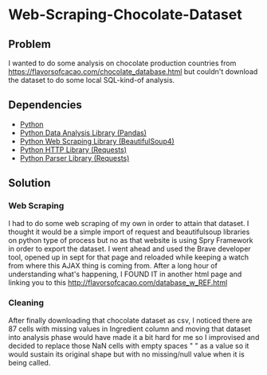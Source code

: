 # Web-Scraping-Chocolate-Dataset
## Problem 
I wanted to do some analysis on chocolate production countries from https://flavorsofcacao.com/chocolate_database.html but couldn't download the dataset to do some local SQL-kind-of analysis.

## Dependencies
- [Python](https://www.python.org/downloads/)
- [Python Data Analysis Library (Pandas) ](https://pandas.pydata.org/pandas-docs/stable/install.html#installing-from-pypi)
- [Python Web Scraping Library (BeautifulSoup4) ](https://pypi.org/project/beautifulsoup4/)
- [Python HTTP Library (Requests) ](https://pypi.org/project/requests/)
- [Python Parser Library (Requests) ](https://pypi.org/project/csv/)

## Solution 
### Web Scraping
I had to do some web scraping of my own in order to attain that dataset. I thought it would be a simple import of request and beautifulsoup libraries on python type of process but no as that website is using Spry Framework in order to export the dataset. I went ahead and used the Brave developer tool, opened up in sept for that page and reloaded while keeping a watch from where this AJAX thing is coming from. After a long hour of understanding what's happening, I FOUND IT in another html page and linking you to this http://flavorsofcacao.com/database_w_REF.html

### Cleaning 
After finally downloading that chocolate dataset as csv, I noticed there are 87 cells with missing values in Ingredient column and moving that dataset into analysis phase would have made it a bit hard for me so I improvised and decided to replace those NaN cells with empty spaces " " as a value so it would sustain its original shape but with no missing/null value when it is being called.
